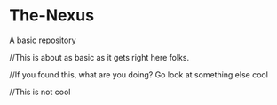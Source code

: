 # The-Nexus
A basic repository 

//This is about as basic as it gets right here folks.

//If you found this, what are you doing? Go look at something else cool

//This is not cool
